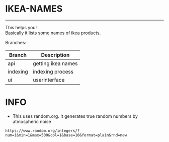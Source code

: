 # IKEA-NAMES
***
This helps you!  
Basically it lists some names of ikea products.

Branches:

|Branch    |Description         |
|----------|--------------------|
|api       |getting ikea names  |
|indexing  |indexing process    |
|ui        |userinterface       |

# INFO

- This uses random.org. It generates true random numbers by atmospheric noise
```
https://www.random.org/integers/?num=1&min=1&max=500&col=1&base=10&format=plain&rnd=new  
```
